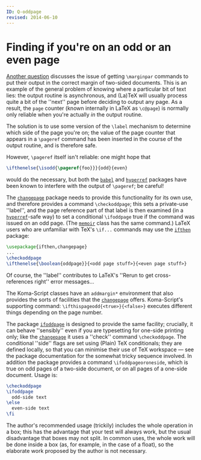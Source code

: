 ```yaml
---
ID: Q-oddpage
revised: 2014-06-10
---
```

# Finding if you're on an odd or an even page

[Another question](./FAQ-marginparside.html) discusses the issue
of getting `\marginpar` commands to put their output in the correct
margin of two-sided documents.  This is an example of the general
problem of knowing where a particular bit of text lies: the output
routine is asynchronous, and (La)TeX will usually process quite a
bit of the ''next'' page before deciding to output any page.  As a
result, the `page` counter (known internally in LaTeX as
`\c@page`) is normally only reliable when you're actually _in_
the output routine.

The solution is to use some version of the `\label` mechanism to
determine which side of the page you're on; the value of the page
counter that appears in a `\pageref` command has been inserted in
the course of the output routine, and is therefore safe.

However, `\pageref` itself isn't reliable: one might hope that
```latex
\ifthenelse{\isodd{\pageref{foo}}}{odd}{even}
```
would do the necessary, but both the [`babel`](https://ctan.org/pkg/babel) and
[`hyperref`](https://ctan.org/pkg/hyperref) packages have been known to interfere with the
output of `\pageref`; be careful!

The [`changepage`](https://ctan.org/pkg/changepage) package needs to provide this functionality
for its own use, and therefore provides a command `\checkoddpage`;
this sets a private-use ''label'', and the page reference part of that
label is then examined (in a [`hyperref`](https://ctan.org/pkg/hyperref)-safe way) to set a
conditional `\ifoddpage` true if the command was issued on an odd
page.  (The [`memoir`](https://ctan.org/pkg/memoir) class has the same command.)  LaTeX
users who are unfamiliar with TeX's `\if...` commands may use
the [`ifthen`](https://ctan.org/pkg/ifthen) package:
```latex
\usepackage{ifthen,changepage}
...
\checkoddpage
\ifthenelse{\boolean{oddpage}}{<odd page stuff>}{<even page stuff>}
```

Of course, the ''label'' contributes to LaTeX's ''Rerun to get
cross-references right'' error messages&hellip;

The Koma-Script classes have an `addmargin*` environment
that also provides the sorts of facilities that the [`changepage`](https://ctan.org/pkg/changepage)
offers.  Koma-Script's supporting command:
`\ifthispageodd{<true>}{<false>}`
executes different things depending on the page number.

The package [`ifoddpage`](https://ctan.org/pkg/ifoddpage) is designed to provide the same
facility; crucially, it can behave ''sensibly'' even if you are
typesetting for one-side printing only; like the [`changepage`](https://ctan.org/pkg/changepage)
it uses a ''check'' command `\checkoddpage`.  The conditional ''side''
flags are set using (Plain) TeX conditionals; they are defined
locally, so that you can minimise their use of TeX workspace&nbsp;&mdash;
see the package documentation for the somewhat tricky sequence
involved.  In addition the package provides a command
`\ifoddpageoroneside`, which is true on odd pages of a two-side
document, or on all pages of a one-side document.  Usage is:
```latex
\checkoddpage
\ifoddpage
  odd-side text
\else
  even-side text
\fi
```
The author's recommended usage (trickily) includes the whole operation
in a box; this has the advantage that your test will always work, but
the usual disadvantage that boxes may not split.  In common uses, the
whole work will be done inside a box (as, for example, in the case of
a float), so the elaborate work proposed by the author is not
necessary.

